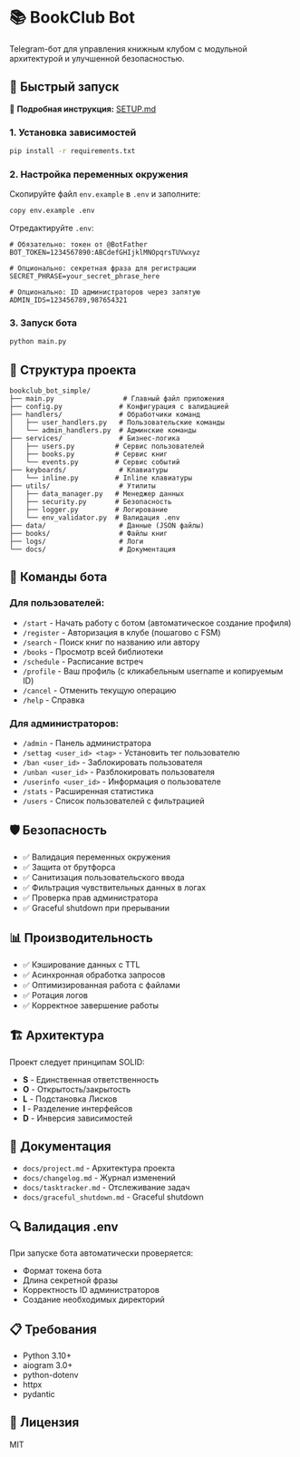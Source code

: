 # 📚 BookClub Bot

Telegram-бот для управления книжным клубом с модульной архитектурой и улучшенной безопасностью.

## 🚀 Быстрый запуск

📖 **Подробная инструкция:** [SETUP.md](SETUP.md)

### 1. Установка зависимостей
```bash
pip install -r requirements.txt
```

### 2. Настройка переменных окружения
Скопируйте файл `env.example` в `.env` и заполните:
```bash
copy env.example .env
```

Отредактируйте `.env`:
```env
# Обязательно: токен от @BotFather
BOT_TOKEN=1234567890:ABCdefGHIjklMNOpqrsTUVwxyz

# Опционально: секретная фраза для регистрации
SECRET_PHRASE=your_secret_phrase_here

# Опционально: ID администраторов через запятую
ADMIN_IDS=123456789,987654321
```

### 3. Запуск бота
```bash
python main.py
```

## 📁 Структура проекта

```
bookclub_bot_simple/
├── main.py                 # Главный файл приложения
├── config.py              # Конфигурация с валидацией
├── handlers/              # Обработчики команд
│   ├── user_handlers.py   # Пользовательские команды
│   └── admin_handlers.py  # Админские команды
├── services/              # Бизнес-логика
│   ├── users.py          # Сервис пользователей
│   ├── books.py          # Сервис книг
│   └── events.py         # Сервис событий
├── keyboards/             # Клавиатуры
│   └── inline.py         # Inline клавиатуры
├── utils/                 # Утилиты
│   ├── data_manager.py   # Менеджер данных
│   ├── security.py       # Безопасность
│   ├── logger.py         # Логирование
│   └── env_validator.py  # Валидация .env
├── data/                  # Данные (JSON файлы)
├── books/                 # Файлы книг
├── logs/                  # Логи
└── docs/                  # Документация
```

## 🔧 Команды бота

### Для пользователей:
- `/start` - Начать работу с ботом (автоматическое создание профиля)
- `/register` - Авторизация в клубе (пошагово с FSM)
- `/search` - Поиск книг по названию или автору
- `/books` - Просмотр всей библиотеки
- `/schedule` - Расписание встреч
- `/profile` - Ваш профиль (с кликабельным username и копируемым ID)
- `/cancel` - Отменить текущую операцию
- `/help` - Справка

### Для администраторов:
- `/admin` - Панель администратора
- `/settag <user_id> <tag>` - Установить тег пользователю
- `/ban <user_id>` - Заблокировать пользователя
- `/unban <user_id>` - Разблокировать пользователя
- `/userinfo <user_id>` - Информация о пользователе
- `/stats` - Расширенная статистика
- `/users` - Список пользователей с фильтрацией

## 🛡️ Безопасность

- ✅ Валидация переменных окружения
- ✅ Защита от брутфорса
- ✅ Санитизация пользовательского ввода
- ✅ Фильтрация чувствительных данных в логах
- ✅ Проверка прав администратора
- ✅ Graceful shutdown при прерывании

## 📊 Производительность

- ✅ Кэширование данных с TTL
- ✅ Асинхронная обработка запросов
- ✅ Оптимизированная работа с файлами
- ✅ Ротация логов
- ✅ Корректное завершение работы

## 🏗️ Архитектура

Проект следует принципам SOLID:
- **S** - Единственная ответственность
- **O** - Открытость/закрытость
- **L** - Подстановка Лисков
- **I** - Разделение интерфейсов
- **D** - Инверсия зависимостей

## 📝 Документация

- `docs/project.md` - Архитектура проекта
- `docs/changelog.md` - Журнал изменений
- `docs/tasktracker.md` - Отслеживание задач
- `docs/graceful_shutdown.md` - Graceful shutdown

## 🔍 Валидация .env

При запуске бота автоматически проверяется:
- Формат токена бота
- Длина секретной фразы
- Корректность ID администраторов
- Создание необходимых директорий

## 📋 Требования

- Python 3.10+
- aiogram 3.0+
- python-dotenv
- httpx
- pydantic

## 📄 Лицензия

MIT
